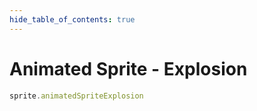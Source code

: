 ```yaml
---
hide_table_of_contents: true
---
```


# Animated Sprite - Explosion

```js playground
sprite.animatedSpriteExplosion
```
